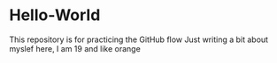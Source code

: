 # Hello-World
This repository is for practicing the GitHub flow
Just writing a bit about myslef here, I am 19 and like orange
